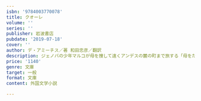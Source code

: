 ```yaml
---
isbn: '9784003770078'
title: クオーレ
volume: ''
series: ''
publisher: 岩波書店
pubdate: '2019-07-18'
cover: ''
author: デ・アミーチス／著 和田忠彦／翻訳
description: ジェノバの少年マルコが母を捜して遠くアンデスの麓の町まで旅する「母をたずねて三千里」の原作を収録．
price: '1140'
genre: 文庫
target: 一般
format: 文庫
content: 外国文学小説

---
```

